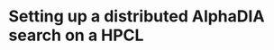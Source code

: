Setting up a distributed AlphaDIA search on a HPCL
=================================================

